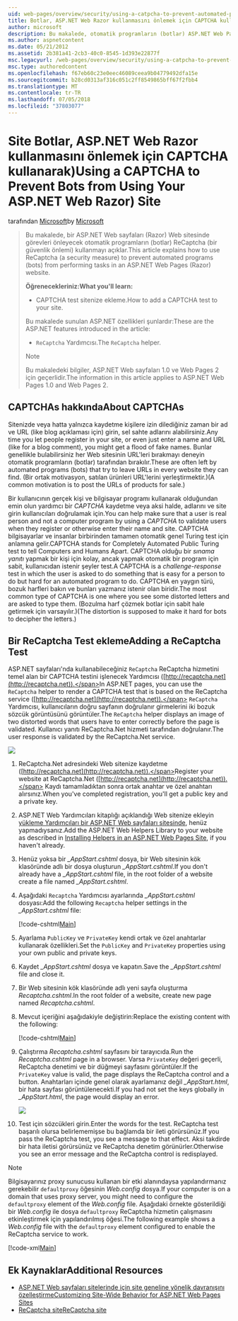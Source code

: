 ```yaml
---
uid: web-pages/overview/security/using-a-catpcha-to-prevent-automated-programs-bots-from-using-your-aspnet-web-site
title: Botlar, ASP.NET Web Razor kullanmasını önlemek için CAPTCHA kullanarak) sitesi | Microsoft Docs
author: microsoft
description: Bu makalede, otomatik programların (botlar) ASP.NET Web Pages'da (Razor) görevlerini gerçekleştirmesini engelleyecek şekilde ReCaptcha (bir güvenlik önlemi) kullanmayı açıklar ediyoruz...
ms.author: aspnetcontent
ms.date: 05/21/2012
ms.assetid: 2b381a41-2cb3-40c0-8545-1d393e22877f
msc.legacyurl: /web-pages/overview/security/using-a-catpcha-to-prevent-automated-programs-bots-from-using-your-aspnet-web-site
msc.type: authoredcontent
ms.openlocfilehash: f67eb60c23e0eec46089ceea9b04779492dfa15e
ms.sourcegitcommit: b28cd0313af316c051c2ff8549865bff67f2fbb4
ms.translationtype: MT
ms.contentlocale: tr-TR
ms.lasthandoff: 07/05/2018
ms.locfileid: "37803077"
---
```

<a name="using-a-captcha-to-prevent-bots-from-using-your-aspnet-web-razor-site"></a><span data-ttu-id="59b44-103">Site Botlar, ASP.NET Web Razor kullanmasını önlemek için CAPTCHA kullanarak)</span><span class="sxs-lookup"><span data-stu-id="59b44-103">Using a CAPTCHA to Prevent Bots from Using Your ASP.NET Web Razor) Site</span></span>
====================
<span data-ttu-id="59b44-104">tarafından [Microsoft](https://github.com/microsoft)</span><span class="sxs-lookup"><span data-stu-id="59b44-104">by [Microsoft](https://github.com/microsoft)</span></span>

> <span data-ttu-id="59b44-105">Bu makalede, bir ASP.NET Web sayfaları (Razor) Web sitesinde görevleri önleyecek otomatik programların (botlar) ReCaptcha (bir güvenlik önlemi) kullanmayı açıklar.</span><span class="sxs-lookup"><span data-stu-id="59b44-105">This article explains how to use ReCaptcha (a security measure) to prevent automated programs (bots) from performing tasks in an ASP.NET Web Pages (Razor) website.</span></span>
> 
> <span data-ttu-id="59b44-106">**Öğrenecekleriniz:**</span><span class="sxs-lookup"><span data-stu-id="59b44-106">**What you'll learn:**</span></span> 
> 
> - <span data-ttu-id="59b44-107">CAPTCHA test sitenize ekleme.</span><span class="sxs-lookup"><span data-stu-id="59b44-107">How to add a CAPTCHA test to your site.</span></span>
> 
> <span data-ttu-id="59b44-108">Bu makalede sunulan ASP.NET özellikleri şunlardır:</span><span class="sxs-lookup"><span data-stu-id="59b44-108">These are the ASP.NET features introduced in the article:</span></span>
> 
> - <span data-ttu-id="59b44-109">`ReCaptcha` Yardımcısı.</span><span class="sxs-lookup"><span data-stu-id="59b44-109">The `ReCaptcha` helper.</span></span>
> 
> > [!NOTE]
> > <span data-ttu-id="59b44-110">Bu makaledeki bilgiler, ASP.NET Web sayfaları 1.0 ve Web Pages 2 için geçerlidir.</span><span class="sxs-lookup"><span data-stu-id="59b44-110">The information in this article applies to ASP.NET Web Pages 1.0 and Web Pages 2.</span></span>


## <a name="about-captchas"></a><span data-ttu-id="59b44-111">CAPTCHAs hakkında</span><span class="sxs-lookup"><span data-stu-id="59b44-111">About CAPTCHAs</span></span>

<span data-ttu-id="59b44-112">Sitenizde veya hatta yalnızca kaydetme kişilere izin dilediğiniz zaman bir ad ve URL (like blog açıklaması için) girin, sel sahte adlarını alabilirsiniz.</span><span class="sxs-lookup"><span data-stu-id="59b44-112">Any time you let people register in your site, or even just enter a name and URL (like for a blog comment), you might get a flood of fake names.</span></span> <span data-ttu-id="59b44-113">Bunlar genellikle bulabilirsiniz her Web sitesinin URL'leri bırakmayı deneyin otomatik programların (botlar) tarafından bırakılır.</span><span class="sxs-lookup"><span data-stu-id="59b44-113">These are often left by automated programs (bots) that try to leave URLs in every website they can find.</span></span> <span data-ttu-id="59b44-114">(Bir ortak motivasyon, satılan ürünleri URL'lerini yerleştirmektir.)</span><span class="sxs-lookup"><span data-stu-id="59b44-114">(A common motivation is to post the URLs of products for sale.)</span></span>

<span data-ttu-id="59b44-115">Bir kullanıcının gerçek kişi ve bilgisayar programı kullanarak olduğundan emin olun yardımcı bir *CAPTCHA* kaydetme veya aksi halde, adlarını ve site girin kullanıcıları doğrulamak için.</span><span class="sxs-lookup"><span data-stu-id="59b44-115">You can help make sure that a user is real person and not a computer program by using a *CAPTCHA* to validate users when they register or otherwise enter their name and site.</span></span> <span data-ttu-id="59b44-116">CAPTCHA bilgisayarlar ve insanlar birbirinden tamamen otomatik genel Turing test için anlamına gelir.</span><span class="sxs-lookup"><span data-stu-id="59b44-116">CAPTCHA stands for Completely Automated Public Turing test to tell Computers and Humans Apart.</span></span> <span data-ttu-id="59b44-117">CAPTCHA olduğu bir *sınama yanıtı* yapmak bir kişi için kolay, ancak yapmak otomatik bir program için sabit, kullanıcıdan istenir şeyler test.</span><span class="sxs-lookup"><span data-stu-id="59b44-117">A CAPTCHA is a *challenge-response* test in which the user is asked to do something that is easy for a person to do but hard for an automated program to do.</span></span> <span data-ttu-id="59b44-118">CAPTCHA en yaygın türü, bozuk harfleri bakın ve bunları yazmanız istenir olan biridir.</span><span class="sxs-lookup"><span data-stu-id="59b44-118">The most common type of CAPTCHA is one where you see some distorted letters and are asked to type them.</span></span> <span data-ttu-id="59b44-119">(Bozulma harf çözmek botlar için sabit hale getirmek için varsayılır.)</span><span class="sxs-lookup"><span data-stu-id="59b44-119">(The distortion is supposed to make it hard for bots to decipher the letters.)</span></span>

## <a name="adding-a-recaptcha-test"></a><span data-ttu-id="59b44-120">Bir ReCaptcha Test ekleme</span><span class="sxs-lookup"><span data-stu-id="59b44-120">Adding a ReCaptcha Test</span></span>

<span data-ttu-id="59b44-121">ASP.NET sayfaları'nda kullanabileceğiniz `ReCaptcha` ReCaptcha hizmetini temel alan bir CAPTCHA testini işlenecek Yardımcısı ([http://recaptcha.net](http://recaptcha.net)).</span><span class="sxs-lookup"><span data-stu-id="59b44-121">In ASP.NET pages, you can use the `ReCaptcha` helper to render a CAPTCHA test that is based on the ReCaptcha service ([http://recaptcha.net](http://recaptcha.net)).</span></span> <span data-ttu-id="59b44-122">`ReCaptcha` Yardımcısı, kullanıcıların doğru sayfanın doğrulanır girmelerini iki bozuk sözcük görüntüsünü görüntüler.</span><span class="sxs-lookup"><span data-stu-id="59b44-122">The `ReCaptcha` helper displays an image of two distorted words that users have to enter correctly before the page is validated.</span></span> <span data-ttu-id="59b44-123">Kullanıcı yanıtı ReCaptcha.Net hizmeti tarafından doğrulanır.</span><span class="sxs-lookup"><span data-stu-id="59b44-123">The user response is validated by the ReCaptcha.Net service.</span></span>

![](using-a-catpcha-to-prevent-automated-programs-bots-from-using-your-aspnet-web-site/_static/image1.jpg)

1. <span data-ttu-id="59b44-124">ReCaptcha.Net adresindeki Web sitenize kaydetme ([http://recaptcha.net](http://recaptcha.net)).</span><span class="sxs-lookup"><span data-stu-id="59b44-124">Register your website at ReCaptcha.Net ([http://recaptcha.net](http://recaptcha.net)).</span></span> <span data-ttu-id="59b44-125">Kaydı tamamladıktan sonra ortak anahtar ve özel anahtarı alırsınız.</span><span class="sxs-lookup"><span data-stu-id="59b44-125">When you've completed registration, you'll get a public key and a private key.</span></span>
2. <span data-ttu-id="59b44-126">ASP.NET Web Yardımcıları kitaplığı açıklandığı Web sitenize ekleyin [yükleme Yardımcıları bir ASP.NET Web sayfaları sitesinde](https://go.microsoft.com/fwlink/?LinkId=252372), henüz yapmadıysanız.</span><span class="sxs-lookup"><span data-stu-id="59b44-126">Add the ASP.NET Web Helpers Library to your website as described in [Installing Helpers in an ASP.NET Web Pages Site](https://go.microsoft.com/fwlink/?LinkId=252372), if you haven't already.</span></span>
3. <span data-ttu-id="59b44-127">Henüz yoksa bir  *\_AppStart.cshtml* dosya, bir Web sitesinin kök klasöründe adlı bir dosya oluşturun  *\_AppStart.cshtml*.</span><span class="sxs-lookup"><span data-stu-id="59b44-127">If you don't already have a *\_AppStart.cshtml* file, in the root folder of a website create a file named *\_AppStart.cshtml*.</span></span>
4. <span data-ttu-id="59b44-128">Aşağıdaki `Recaptcha` Yardımcısı ayarlarında  *\_AppStart.cshtml* dosyası:</span><span class="sxs-lookup"><span data-stu-id="59b44-128">Add the following `Recaptcha` helper settings in the *\_AppStart.cshtml* file:</span></span> 

    [!code-cshtml[Main](using-a-catpcha-to-prevent-automated-programs-bots-from-using-your-aspnet-web-site/samples/sample1.cshtml?highlight=6-7)]
5. <span data-ttu-id="59b44-129">Ayarlama `PublicKey` ve `PrivateKey` kendi ortak ve özel anahtarlar kullanarak özellikleri.</span><span class="sxs-lookup"><span data-stu-id="59b44-129">Set the `PublicKey` and `PrivateKey` properties using your own public and private keys.</span></span>
6. <span data-ttu-id="59b44-130">Kaydet  *\_AppStart.cshtml* dosya ve kapatın.</span><span class="sxs-lookup"><span data-stu-id="59b44-130">Save the *\_AppStart.cshtml* file and close it.</span></span>
7. <span data-ttu-id="59b44-131">Bir Web sitesinin kök klasöründe adlı yeni sayfa oluşturma *Recaptcha.cshtml*.</span><span class="sxs-lookup"><span data-stu-id="59b44-131">In the root folder of a website, create new page named *Recaptcha.cshtml*.</span></span>
8. <span data-ttu-id="59b44-132">Mevcut içeriğini aşağıdakiyle değiştirin:</span><span class="sxs-lookup"><span data-stu-id="59b44-132">Replace the existing content with the following:</span></span> 

    [!code-cshtml[Main](using-a-catpcha-to-prevent-automated-programs-bots-from-using-your-aspnet-web-site/samples/sample2.cshtml)]
9. <span data-ttu-id="59b44-133">Çalıştırma *Recaptcha.cshtml* sayfasını bir tarayıcıda.</span><span class="sxs-lookup"><span data-stu-id="59b44-133">Run the *Recaptcha.cshtml* page in a browser.</span></span> <span data-ttu-id="59b44-134">Varsa `PrivateKey` değeri geçerli, ReCaptcha denetimi ve bir düğmeyi sayfasını görüntüler.</span><span class="sxs-lookup"><span data-stu-id="59b44-134">If the `PrivateKey` value is valid, the page displays the ReCaptcha control and a button.</span></span> <span data-ttu-id="59b44-135">Anahtarları içinde genel olarak ayarlamanız değil  *\_AppStart.html*, bir hata sayfası görüntülenecekti.</span><span class="sxs-lookup"><span data-stu-id="59b44-135">If you had not set the keys globally in *\_AppStart.html*, the page would display an error.</span></span> 

    ![](using-a-catpcha-to-prevent-automated-programs-bots-from-using-your-aspnet-web-site/_static/image1.png)
10. <span data-ttu-id="59b44-136">Test için sözcükleri girin.</span><span class="sxs-lookup"><span data-stu-id="59b44-136">Enter the words for the test.</span></span> <span data-ttu-id="59b44-137">ReCaptcha test başarılı olursa belirlememişse bu bağlamda bir ileti görürsünüz.</span><span class="sxs-lookup"><span data-stu-id="59b44-137">If you pass the ReCaptcha test, you see a message to that effect.</span></span> <span data-ttu-id="59b44-138">Aksi takdirde bir hata iletisi görürsünüz ve ReCaptcha denetim görünürler.</span><span class="sxs-lookup"><span data-stu-id="59b44-138">Otherwise you see an error message and the ReCaptcha control is redisplayed.</span></span>

> [!NOTE]
> <span data-ttu-id="59b44-139">Bilgisayarınız proxy sunucusu kullanan bir etki alanındaysa yapılandırmanız gerekebilir `defaultproxy` öğesinin *Web.config* dosya.</span><span class="sxs-lookup"><span data-stu-id="59b44-139">If your computer is on a domain that uses proxy server, you might need to configure the `defaultproxy` element of the *Web.config* file.</span></span> <span data-ttu-id="59b44-140">Aşağıdaki örnekte gösterildiği bir *Web.config* ile dosya `defaultproxy` ReCaptcha hizmetin çalışmasını etkinleştirmek için yapılandırılmış öğesi.</span><span class="sxs-lookup"><span data-stu-id="59b44-140">The following example shows a *Web.config* file with the `defaultproxy` element configured to enable the ReCaptcha service to work.</span></span>
> 
> [!code-xml[Main](using-a-catpcha-to-prevent-automated-programs-bots-from-using-your-aspnet-web-site/samples/sample3.xml)]


<a id="Additional_Resources"></a>
## <a name="additional-resources"></a><span data-ttu-id="59b44-141">Ek Kaynaklar</span><span class="sxs-lookup"><span data-stu-id="59b44-141">Additional Resources</span></span>


- [<span data-ttu-id="59b44-142">ASP.NET Web sayfaları sitelerinde için site geneline yönelik davranışını özelleştirme</span><span class="sxs-lookup"><span data-stu-id="59b44-142">Customizing Site-Wide Behavior for ASP.NET Web Pages Sites</span></span>](https://go.microsoft.com/fwlink/?LinkId=202906)
- [<span data-ttu-id="59b44-143">ReCaptcha site</span><span class="sxs-lookup"><span data-stu-id="59b44-143">ReCaptcha site</span></span>](https://www.google.com/recaptcha)
